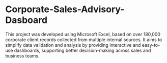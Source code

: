 # Corporate-Sales-Advisory-Dasboard
This project was developed using Microsoft Excel, based on over 180,000 corporate client records collected from multiple internal sources. It aims to simplify data validation and analysis by providing interactive and easy-to-use dashboards, supporting better decision-making across sales and business teams.
